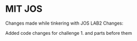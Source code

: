 # MIT JOS
Changes made while tinkering with JOS
LAB2 Changes:

Added code changes for challenge 1. and parts before them
